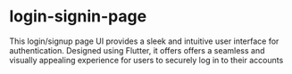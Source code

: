 # login-signin-page
This login/signup page UI provides a sleek and intuitive user interface for authentication. Designed using Flutter, it offers offers a seamless and visually appealing experience for users to securely log in to their accounts
